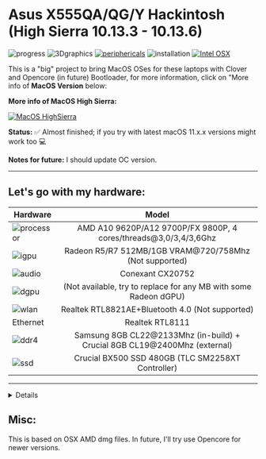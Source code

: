 # Asus X555QA/QG/Y Hackintosh (High Sierra 10.13.3 - 10.13.6)

![progress](https://img.shields.io/badge/Progress-to_fix_old_AMD_OSX-red.svg)
![3Dgraphics](https://img.shields.io/badge/3Dgraphics-not_working-red.svg)
[![periphericals](https://img.shields.io/badge/periphericals-partial_working-orange.svg)](https://github.com/sebasrock156/Asus-X555QA-Hackintosh#works)
![installation](https://img.shields.io/badge/installation-working-green.svg)
[![Intel OSX](https://img.shields.io/badge/HackintoshIntel-available_here-violet.svg)](https://github.com/sebasrock156/Acer-E5-572-TMP246-OpenCore)


This is a "big" project to bring MacOS OSes for these laptops with Clover and Opencore (in future) Bootloader, for more information, click on "More info of **MacOS Version** below:

**More info of MacOS High Sierra:**

[![MacOS HighSierra](https://i.imgur.com/F8EAMQ1.png)](https://github.com/sebasrock156/Asus-X555QA-Hackintosh/tree/High-Sierra)

**Status:** ✅ Almost finished; if you try with latest macOS 11.x.x versions might work too 💻

**Notes for future:** I should update OC version. 

---

**Let's go with my hardware**:
---

Hardware | Model
--- |:--:
![processor](https://i.imgur.com/H44zEoW.png) | AMD A10 9620P/A12 9700P/FX 9800P, 4 cores/threads@3,0/3,4/3,6Ghz
![igpu](https://i.imgur.com/7TZmF2e.png)| Radeon R5/R7 512MB/1GB VRAM@720/758Mhz (Not supported)
![audio](https://i.imgur.com/SCKuD0b.png) | Conexant CX20752
![dgpu](https://i.imgur.com/7TZmF2e.png) | (Not available, try to replace for any MB with some Radeon dGPU)
![wlan](https://i.imgur.com/dUwPhAC.png) | Realtek RTL8821AE+Bluetooth 4.0 (Not supported)
Ethernet | Realtek RTL8111
![ddr4](https://i.imgur.com/g3gLTem.png) | Samsung 8GB CL22@2133Mhz (in-build) + Crucial 8GB CL19@2400Mhz (external)
![ssd](https://i.imgur.com/Jixm0UG.png) | Crucial BX500 SSD 480GB (TLC SM2258XT Controller)
---

<details>
 
**Now, some minimum hardware recommendations**:

---

Hardware | Model
--- |:--:
RAM | Any Samsung, Crucial or Kingston DDR4 8GB (in-unique slot).
Audio Card | Any Realtek and some Conexant Audio Cards.
WLAN Card | Any Intel network card, some Broadcom network cards, and few Qualcomm/Atheros network cards).
SATA Drive	| Any Solid State Drive (SSD) with 240GB or more of storage.
IDE Drive | Add a caddy for SATA Output, then, I recommend any Hard Disk with 500GB/1000GB of storage.
---
 
</details>


## Misc:
This is based on OSX AMD dmg files.
In future, I'll try use Opencore for newer versions.
